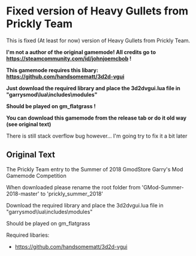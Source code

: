 # Fixed version of Heavy Gullets from Prickly Team
This is fixed (At least for now) version of Heavy Gullets from Prickly Team.

**I'm not a author of the original gamemode! All credits go to https://steamcommunity.com/id/johnjoemcbob !**

**This gamemode requires this libary: https://github.com/handsomematt/3d2d-vgui**

**Just download the required library and place the 3d2dvgui.lua file in "garrysmod\lua\includes\modules"**

**Should be played on gm_flatgrass !**

**You can download this gamemode from the release tab or do it old way (see original text)**

There is still stack overflow bug however... 
I'm going try to fix it a bit later

## Original Text

The Prickly Team entry to the Summer of 2018 GmodStore Garry's Mod Gamemode Competition

When downloaded please rename the root folder from 'GMod-Summer-2018-master' to 'prickly_summer_2018'

Download the required library and place the 3d2dvgui.lua file in "garrysmod\lua\includes\modules"

Should be played on gm_flatgrass

Required libaries:
-	https://github.com/handsomematt/3d2d-vgui
